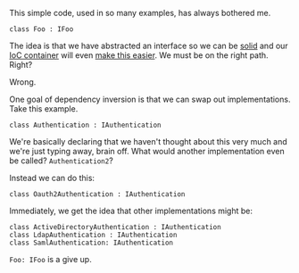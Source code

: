 ﻿This simple code, used in so many examples, has always bothered me.

	class Foo : IFoo

The idea is that we have abstracted an interface so we can be [solid] and our [IoC container][questioning] will even [make this easier][ninject]. We must be on the right path. Right?

Wrong.

One goal of dependency inversion is that we can swap out implementations. Take this example.

	class Authentication : IAuthentication

We're basically declaring that we haven't thought about this very much and we're just typing away, brain off. What would another implementation even be called? `Authentication2`?

Instead we can do this:

	class Oauth2Authentication : IAuthentication

Immediately, we get the idea that other implementations might be:
	
	class ActiveDirectoryAuthentication : IAuthentication
	class LdapAuthentication : IAuthentication
	class SamlAuthentication: IAuthentication

`Foo: IFoo` is a give up.


[solid]: http://en.wikipedia.org/wiki/Dependency_inversion_principle
[questioning]: /questioning-ioc-containers
[ninject]: https://github.com/ninject/ninject.extensions.conventions